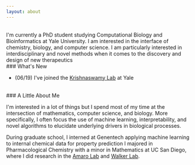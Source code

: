 ```yaml
---
layout: about
---
```


<br/>
I'm currently a PhD student studying Computational Biology and Bioinformatics at Yale University. I am interested in the interface of chemistry, biology, and computer science. I am particularly interested in interdisciplinary and novel methods when it comes to the discovery and design of new therapeutics

<br/>
### What's New

- (06/19) I've joined the [Krishnaswamy Lab](https://www.krishnaswamylab.org/) at Yale 


<br/>
### A Little About Me

I'm interested in a lot of things but I spend most of my time at the intersection of mathematics, computer science, and biology. More specifically, I often focus the use of machine learning, interpretability, and novel algorithms to elucidate underlying drivers in biological processes.
 
During graduate school, I interned at Genentech applying machine learning to internal chemical data for property prediction
I majored in Pharmacological Chemistry with a minor in Mathematics at UC San Diego, where I did research in the [Amaro Lab](https://amarolab.ucsd.edu/) and [Walker Lab](http://www.rosswalker.co.uk). 